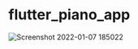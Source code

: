 # flutter_piano_app
![Screenshot 2022-01-07 185022](https://user-images.githubusercontent.com/76746914/148547576-d4ac8f87-f462-4e97-90c9-3fb871b2e39f.png)
